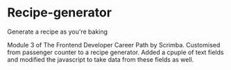 # Recipe-generator
Generate a recipe as you're baking

Module 3 of The Frontend Developer Career Path by Scrimba. Customised from passenger counter to a recipe generator. Added a cpuple of text fields and modified the javascript to take data from these fields as well.
